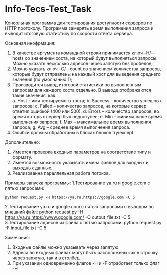 # Info-Tecs-Test_Task
Консольная программа для тестирования доступности серверов по HTTP
протоколу. Программа замерять время выполнения запроса и выводит итоговую
статистику по скорости ответа сервера.

Основная инофрмация:
1. В качестве аргумента командной строки принимается ключ –H/--hosts со значением
хоста, на который будут выполняться запросы. Можно указать несколько адресов через
запятую без пробелов;
2. Можно указать ключ –C/--count со значением количества запросов, которые
будут отправлены на каждый хост для выведения среднего значения (по умолчанию 1);
3. Производится вывод итоговой статистики по выполненным запросам для каждого хоста отдельно.
В выводе отображаются такие значения, как:\
  a. Host – имя тестируемого хоста;
  b. Success – количество успешных запросов;
  c. Failed – количество запросов, на которые сервер ответил ошибкой (400 или 500);
  d. Errors – количество запросов, во время которых сервер был недоступен;
  e. Min – минимальное время выполнения запроса;
  f. Max – максимальное время выполнения запроса;
  g. Avg – среднее время выполнения запроса.
4. Ошибки должны обработаны в блоках блоков try/except.

Дополнительно:
1. Имеется проверка входных параметров на соответствие типу и формату.
2. Имеется возможность указывать имена файлов для входных и выходных данных.
3. Реализованна параллельная работа потоков.

Примеры запуска программы:
1.Тестирование ya.ru и google.com с пятью запросами:
```
python request.py -H https://ya.ru,https://google.com -C 5
```
2.Тестирование ya.ru и google.com с пятью запросами с выводом во мнешний файл:
  python request.py -H https://ya.ru,https://www.google.com/ -O output_file.txt -C 5
3.Тестирование адресов из файла с пятью запросами:
  python request.py -F input_file.txt -C 5

Замечания:
1. Входные файлы можно указывать через запятую
2. Адреса во входных файлах могут быть расположены как в строчку через запятую,
так и в столбец
3. При указании одновременно флагов -H и -F отработает только флаг -H

